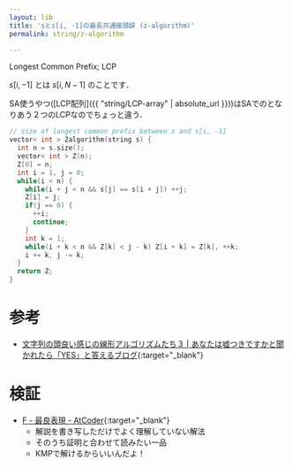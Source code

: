 ```yaml
---
layout: lib
title: 'sとs[i, -1]の最長共通接頭辞 (z-algorithm)'
permalink: string/z-algorithm

---
```



Longest Common Prefix; LCP

$s[i, -1]$ とは $s[i, N-1]$ のことです．

SA使うやつ([LCP配列]({{ "string/LCP-array" | absolute_url }}))はSAでのとなりあう２つのLCPなのでちょっと違う．


```cpp
// size of longest common prefix between s and s[i, -1]
vector< int > Zalgorithm(string s) {
  int n = s.size();
  vector< int > Z(n);
  Z[0] = n;
  int i = 1, j = 0;
  while(i < n) {
    while(i + j < n && s[j] == s[i + j]) ++j;
    Z[i] = j;
    if(j == 0) {
      ++i;
      continue;
    }
    int k = 1;
    while(i + k < n && Z[k] < j - k) Z[i + k] = Z[k], ++k;
    i += k, j -= k;
  }
  return Z;
}
```


# 参考

* [文字列の頭良い感じの線形アルゴリズムたち３ \| あなたは嘘つきですかと聞かれたら「YES」と答えるブログ](http://snuke.hatenablog.com/entry/2014/12/03/214243){:target="_blank"}

# 検証

* [F - 最良表現 - AtCoder](https://beta.atcoder.jp/contests/arc060/submissions/2213612){:target="_blank"}
  * 解説を書き写しただけでよく理解していない解法
  * そのうち証明と合わせて読みたい一品
  * KMPで解けるからいいんだよ！
